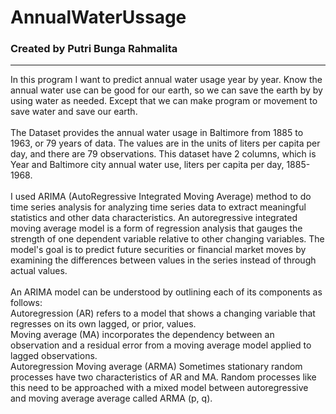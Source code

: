 # AnnualWaterUssage
### Created by Putri Bunga Rahmalita
---------------------------------------------------------------------------------------
In this program I want to predict annual water usage year by year. Know the annual water use can be good for our earth, so we can save the earth by by using water as needed. Except that we can make program or movement to save water and save our earth.
<br><br>
The Dataset provides the annual water usage in Baltimore from 1885 to 1963, or 79 years of data. The values are in the units of liters per capita per day, and there are 79 observations. This dataset have 2 columns, which is Year and Baltimore city annual water use, liters per capita per day, 1885-1968.
<br>
<br>
I used ARIMA (AutoRegressive Integrated Moving Average) method to do time series analysis for analyzing time series data to extract meaningful statistics and other data characteristics. An autoregressive integrated moving average model is a form of regression analysis that gauges the strength of one dependent variable relative to other changing variables. The model's goal is to predict future securities or financial market moves by examining the differences between values in the series instead of through actual values.
<br>
<br>
An ARIMA model can be understood by outlining each of its components as follows:<br>
Autoregression (AR) refers to a model that shows a changing variable that regresses on its own lagged, or prior, values.<br>
Moving average (MA) incorporates the dependency between an observation and a residual error from a moving average model applied to lagged observations.<br>
Autoregression Moving average (ARMA) Sometimes stationary random processes have two characteristics of AR and MA. Random processes like this need to be approached with a mixed model between autoregressive and moving average average called ARMA (p, q).<br>
<br>
<br>
